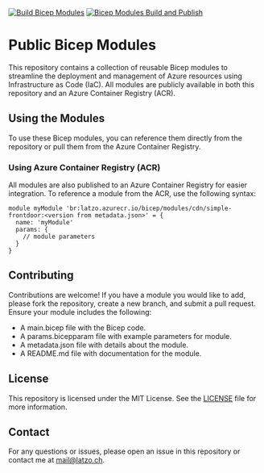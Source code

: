 [![Build Bicep Modules](https://github.com/Latzox/bicep-modules/actions/workflows/build-bicep-modules.yml/badge.svg)](https://github.com/Latzox/bicep-modules/actions/workflows/build-bicep-modules.yml) [![Bicep Modules Build and Publish](https://github.com/Latzox/bicep-modules/actions/workflows/publish-bicep-modules.yml/badge.svg)](https://github.com/Latzox/bicep-modules/actions/workflows/publish-bicep-modules.yml)

# Public Bicep Modules

This repository contains a collection of reusable Bicep modules to streamline the deployment and management of Azure resources using Infrastructure as Code (IaC). All modules are publicly available in both this repository and an Azure Container Registry (ACR).

## Using the Modules

To use these Bicep modules, you can reference them directly from the repository or pull them from the Azure Container Registry.

### Using Azure Container Registry (ACR)

All modules are also published to an Azure Container Registry for easier integration. To reference a module from the ACR, use the following syntax:

```
module myModule 'br:latzo.azurecr.io/bicep/modules/cdn/simple-frontdoor:<version from metadata.json>' = {
  name: 'myModule'
  params: {
    // module parameters
  }
}
```

## Contributing

Contributions are welcome! If you have a module you would like to add, please fork the repository, create a new branch, and submit a pull request. Ensure your module includes the following:

- A main.bicep file with the Bicep code.
- A params.bicepparam file with example parameters for module.
- A metadata.json file with details about the module.
- A README.md file with documentation for the module.

## License

This repository is licensed under the MIT License. See the [LICENSE](https://github.com/Latzox/bicep-modules/blob/main/LICENSE) file for more information.

## Contact

For any questions or issues, please open an issue in this repository or contact me at mail@latzo.ch.